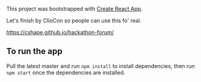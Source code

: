 This project was bootstrapped with [Create React App](https://github.com/facebookincubator/create-react-app).

Let's finish by ClioCon so people can use this fo' real.

https://cshape.github.io/hackathon-forum/

## To run the app
Pull the latest master and run `npm install` to install dependencies, then run `npm start` once the dependencies are installed.
